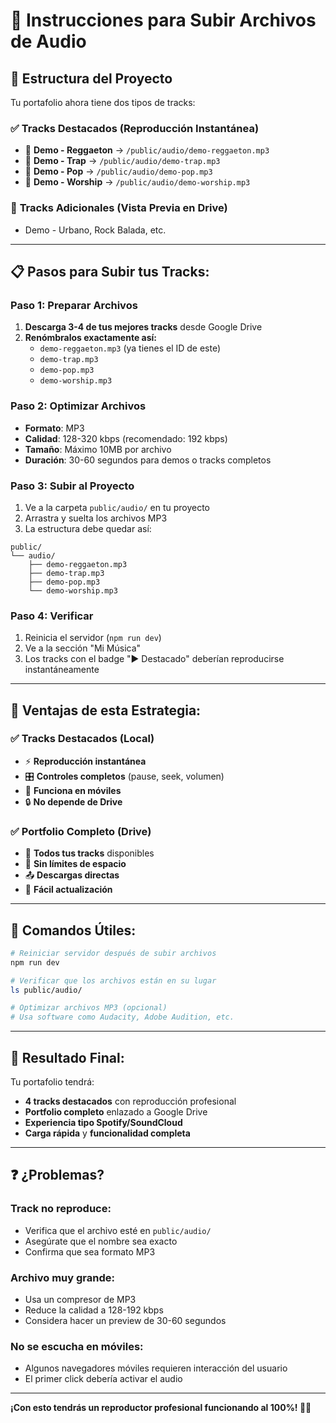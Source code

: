 # 🎵 Instrucciones para Subir Archivos de Audio

## 📁 **Estructura del Proyecto**

Tu portafolio ahora tiene dos tipos de tracks:

### ✅ **Tracks Destacados (Reproducción Instantánea)**
- 🎵 **Demo - Reggaeton** → `/public/audio/demo-reggaeton.mp3`
- 🎵 **Demo - Trap** → `/public/audio/demo-trap.mp3` 
- 🎵 **Demo - Pop** → `/public/audio/demo-pop.mp3`
- 🎵 **Demo - Worship** → `/public/audio/demo-worship.mp3`

### 🔗 **Tracks Adicionales (Vista Previa en Drive)**
- Demo - Urbano, Rock Balada, etc.

---

## 📋 **Pasos para Subir tus Tracks:**

### **Paso 1: Preparar Archivos**
1. **Descarga 3-4 de tus mejores tracks** desde Google Drive
2. **Renómbralos exactamente así:**
   - `demo-reggaeton.mp3` (ya tienes el ID de este)
   - `demo-trap.mp3`
   - `demo-pop.mp3` 
   - `demo-worship.mp3`

### **Paso 2: Optimizar Archivos**
- **Formato**: MP3
- **Calidad**: 128-320 kbps (recomendado: 192 kbps)
- **Tamaño**: Máximo 10MB por archivo
- **Duración**: 30-60 segundos para demos o tracks completos

### **Paso 3: Subir al Proyecto**
1. Ve a la carpeta `public/audio/` en tu proyecto
2. Arrastra y suelta los archivos MP3
3. La estructura debe quedar así:

```
public/
└── audio/
    ├── demo-reggaeton.mp3
    ├── demo-trap.mp3
    ├── demo-pop.mp3
    └── demo-worship.mp3
```

### **Paso 4: Verificar**
1. Reinicia el servidor (`npm run dev`)
2. Ve a la sección "Mi Música"
3. Los tracks con el badge "▶ Destacado" deberían reproducirse instantáneamente

---

## 🎯 **Ventajas de esta Estrategia:**

### ✅ **Tracks Destacados (Local)**
- ⚡ **Reproducción instantánea**
- 🎛️ **Controles completos** (pause, seek, volumen)
- 📱 **Funciona en móviles**
- 🔒 **No depende de Drive**

### ✅ **Portfolio Completo (Drive)**
- 📂 **Todos tus tracks** disponibles
- 💾 **Sin límites de espacio**
- 📤 **Descargas directas**
- 🔄 **Fácil actualización**

---

## 🔧 **Comandos Útiles:**

```bash
# Reiniciar servidor después de subir archivos
npm run dev

# Verificar que los archivos están en su lugar
ls public/audio/

# Optimizar archivos MP3 (opcional)
# Usa software como Audacity, Adobe Audition, etc.
```

---

## 🚀 **Resultado Final:**

Tu portafolio tendrá:
- **4 tracks destacados** con reproducción profesional
- **Portfolio completo** enlazado a Google Drive
- **Experiencia tipo Spotify/SoundCloud**
- **Carga rápida** y **funcionalidad completa**

---

## ❓ **¿Problemas?**

### **Track no reproduce:**
- Verifica que el archivo esté en `public/audio/`
- Asegúrate que el nombre sea exacto
- Confirma que sea formato MP3

### **Archivo muy grande:**
- Usa un compresor de MP3
- Reduce la calidad a 128-192 kbps
- Considera hacer un preview de 30-60 segundos

### **No se escucha en móviles:**
- Algunos navegadores móviles requieren interacción del usuario
- El primer click debería activar el audio

---

**¡Con esto tendrás un reproductor profesional funcionando al 100%! 🎵✨** 